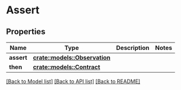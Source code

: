 # Assert

## Properties

Name | Type | Description | Notes
------------ | ------------- | ------------- | -------------
**assert** | [**crate::models::Observation**](Observation.md) |  | 
**then** | [**crate::models::Contract**](Contract.md) |  | 

[[Back to Model list]](../README.md#documentation-for-models) [[Back to API list]](../README.md#documentation-for-api-endpoints) [[Back to README]](../README.md)



